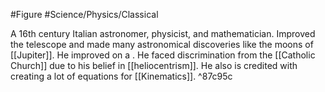 #Figure #Science/Physics/Classical 

A 16th century Italian astronomer, physicist, and mathematician. Improved the telescope and made many astronomical discoveries like the moons of [[Jupiter]]. He improved on a . He faced discrimination from the [[Catholic Church]] due to his belief in [[heliocentrism]]. He also is credited with creating a lot of equations for [[Kinematics]]. ^87c95c